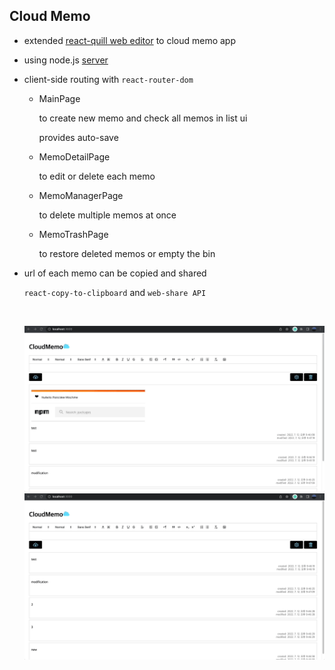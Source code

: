 ## Cloud Memo

- extended [react-quill web editor](../web-editor/) to cloud memo app

- using node.js [server](./server/)

- client-side routing with `react-router-dom`

  - MainPage

    to create new memo and check all memos in list ui

    provides auto-save

  - MemoDetailPage

    to edit or delete each memo

  - MemoManagerPage

    to delete multiple memos at once

  - MemoTrashPage

    to restore deleted memos or empty the bin

- url of each memo can be copied and shared

  `react-copy-to-clipboard` and `web-share API`

  <br />

  ![](demo_1.gif)
  ![](demo_2.gif)
